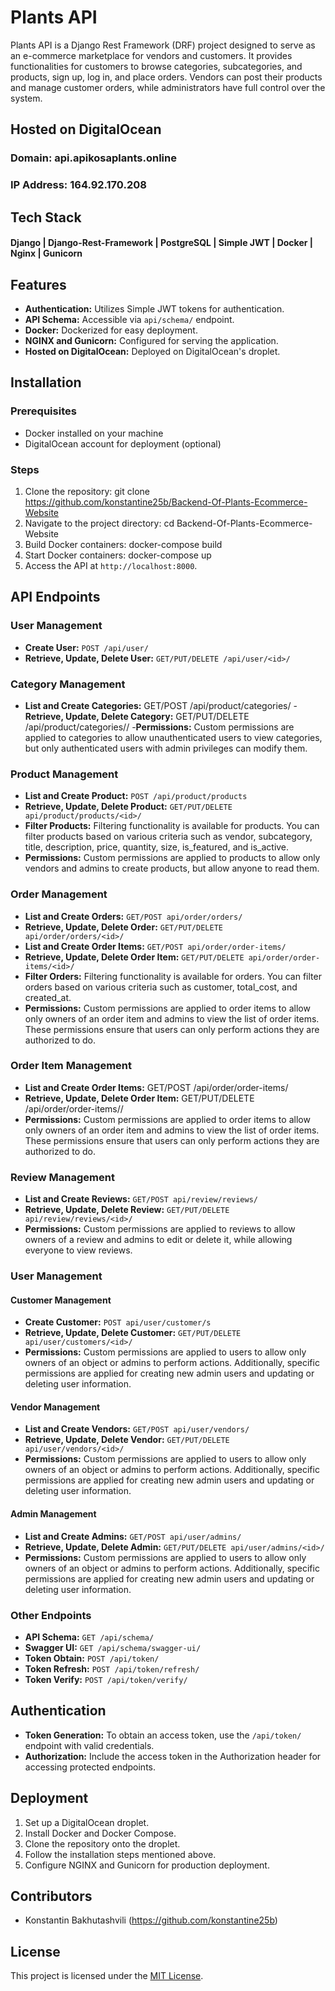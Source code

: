 # Plants API

Plants API is a Django Rest Framework (DRF) project designed to serve as an e-commerce marketplace for vendors and customers. It provides functionalities for customers to browse categories, subcategories, and products, sign up, log in, and place orders. Vendors can post their products and manage customer orders, while administrators have full control over the system.

## Hosted on DigitalOcean

### Domain: api.apikosaplants.online
### IP Address: 164.92.170.208


## Tech Stack

#### Django | Django-Rest-Framework | PostgreSQL | Simple JWT | Docker | Nginx | Gunicorn 

## Features

- **Authentication:** Utilizes Simple JWT tokens for authentication.
- **API Schema:** Accessible via `api/schema/` endpoint.
- **Docker:** Dockerized for easy deployment.
- **NGINX and Gunicorn:** Configured for serving the application.
- **Hosted on DigitalOcean:** Deployed on DigitalOcean's droplet.

## Installation

### Prerequisites

- Docker installed on your machine
- DigitalOcean account for deployment (optional)

### Steps

1. Clone the repository:
git clone https://github.com/konstantine25b/Backend-Of-Plants-Ecommerce-Website
2. Navigate to the project directory:
cd Backend-Of-Plants-Ecommerce-Website
3. Build Docker containers:
docker-compose build
4. Start Docker containers:
docker-compose up
5. Access the API at `http://localhost:8000`.

## API Endpoints

### User Management

- **Create User:** `POST /api/user/`
- **Retrieve, Update, Delete User:** `GET/PUT/DELETE /api/user/<id>/`

### Category Management
- **List and Create Categories:** GET/POST /api/product/categories/
-**Retrieve, Update, Delete Category:** GET/PUT/DELETE /api/product/categories/<id>/
-**Permissions:** Custom permissions are applied to categories to allow unauthenticated users to view categories, but only authenticated users with admin privileges can modify them.

### Product Management

- **List and Create Product:** `POST /api/product/products`
- **Retrieve, Update, Delete Product:** `GET/PUT/DELETE api/product/products/<id>/`
- **Filter Products:** Filtering functionality is available for products. You can filter products based on various criteria such as vendor, subcategory, title, description, price, quantity, size, is_featured, and is_active.
- **Permissions:** Custom permissions are applied to products to allow only vendors and admins to create products, but allow anyone to read them.

### Order Management

- **List and Create Orders:** `GET/POST api/order/orders/`
- **Retrieve, Update, Delete Order:** `GET/PUT/DELETE api/order/orders/<id>/`
- **List and Create Order Items:** `GET/POST api/order/order-items/`
- **Retrieve, Update, Delete Order Item:** `GET/PUT/DELETE api/order/order-items/<id>/`
- **Filter Orders:** Filtering functionality is available for orders. You can filter orders based on various criteria such as customer, total_cost, and created_at.
- **Permissions:** Custom permissions are applied to order items to allow only owners of an order item and admins to view the list of order items. These permissions ensure that users can only perform actions they are authorized to do.
  
### Order Item Management
- **List and Create Order Items:** GET/POST /api/order/order-items/
- **Retrieve, Update, Delete Order Item:** GET/PUT/DELETE /api/order/order-items/<id>/
- **Permissions:** Custom permissions are applied to order items to allow only owners of an order item and admins to view the list of order items. These permissions ensure that users can only perform actions they are authorized to do.

### Review Management

- **List and Create Reviews:** `GET/POST api/review/reviews/`
- **Retrieve, Update, Delete Review:** `GET/PUT/DELETE api/review/reviews/<id>/`
- **Permissions:** Custom permissions are applied to reviews to allow owners of a review and admins to edit or delete it, while allowing everyone to view reviews.

### User Management

#### Customer Management

- **Create Customer:** `POST api/user/customer/s`
- **Retrieve, Update, Delete Customer:** `GET/PUT/DELETE api/user/customers/<id>/`
- **Permissions:** Custom permissions are applied to users to allow only owners of an object or admins to perform actions. Additionally, specific permissions are applied for creating new admin users and updating or deleting user information.

#### Vendor Management

- **List and Create Vendors:** `GET/POST api/user/vendors/`
- **Retrieve, Update, Delete Vendor:** `GET/PUT/DELETE api/user/vendors/<id>/`
- **Permissions:** Custom permissions are applied to users to allow only owners of an object or admins to perform actions. Additionally, specific permissions are applied for creating new admin users and updating or deleting user information.

#### Admin Management

- **List and Create Admins:** `GET/POST api/user/admins/`
- **Retrieve, Update, Delete Admin:** `GET/PUT/DELETE api/user/admins/<id>/`
- **Permissions:** Custom permissions are applied to users to allow only owners of an object or admins to perform actions. Additionally, specific permissions are applied for creating new admin users and updating or deleting user information.

### Other Endpoints

- **API Schema:** `GET /api/schema/`
- **Swagger UI:** `GET /api/schema/swagger-ui/`
- **Token Obtain:** `POST /api/token/`
- **Token Refresh:** `POST /api/token/refresh/`
- **Token Verify:** `POST /api/token/verify/`


## Authentication

- **Token Generation:** To obtain an access token, use the `/api/token/` endpoint with valid credentials.
- **Authorization:** Include the access token in the Authorization header for accessing protected endpoints.


## Deployment

1. Set up a DigitalOcean droplet.
2. Install Docker and Docker Compose.
3. Clone the repository onto the droplet.
4. Follow the installation steps mentioned above.
5. Configure NGINX and Gunicorn for production deployment.

## Contributors

- Konstantin Bakhutashvili (https://github.com/konstantine25b)

## License

This project is licensed under the [MIT License](LICENSE).
